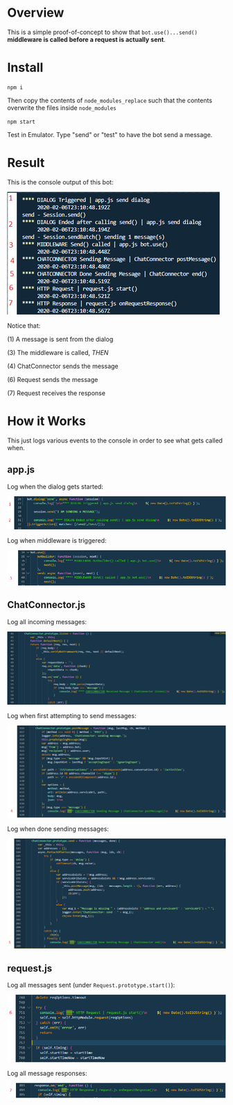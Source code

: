 # Overview

This is a simple proof-of-concept to show that `bot.use()...send()` **middleware is called before a request is actually sent**.

# Install

`npm i`

Then copy the contents of `node_modules_replace` such that the contents overwrite the files inside `node_modules`

`npm start`

Test in Emulator. Type "send" or "test" to have the bot send a message.

# Result

This is the console output of this bot:

![](/images/console.PNG)

Notice that:

(1) A message is sent from the dialog

(3) The middleware is called, *THEN*

(4) ChatConnector sends the message

(6) Request sends the message

(7) Request receives the response

# How it Works

This just logs various events to the console in order to see what gets called when.

## app.js

Log when the dialog gets started:

![](/images/appDialog.PNG)

Log when middleware is triggered:

![](/images/appMiddleware.PNG)

## ChatConnector.js

Log all incoming messages:

![](/images/connectorListen.PNG)

Log when first attempting to send messages:

![](/images/connectorPost.PNG)

Log when done sending messages:

![](/images/connectorSend.PNG)

## request.js

Log all messages sent (under `Request.prototype.start()`):

![](/images/requestSend.PNG)

Log all message responses:

![](/images/requestResponse.PNG)